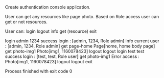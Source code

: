Create authentication console application.

User can get any resources like page photo.
Based on Role access user can get or not resources.

User can:
    login
    logout
    info
    get (resource)
    exit

login admin 1234
success login : [admin, 1234, Role admin]
info
current user : [admin, 1234, Role admin]
get page-home
Page[home, home body page]
get photo-img1
Photo[img1, 1160078423]
logout
logout
login test test
success login : [test, test, Role user]
get photo-img1
Error access : Photo[img1, 1160078423]
logout
logout
exit

Process finished with exit code 0
